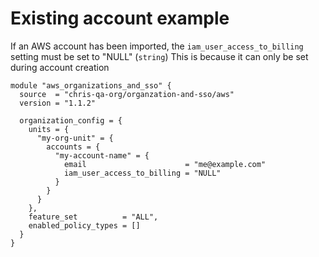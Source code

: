 # Existing account example

If an AWS account has been imported, the `iam_user_access_to_billing` setting must be set to "NULL" (`string`)
This is because it can only be set during account creation

```
module "aws_organizations_and_sso" {
  source  = "chris-qa-org/organzation-and-sso/aws"
  version = "1.1.2"

  organization_config = {
    units = {
      "my-org-unit" = {
        accounts = {
          "my-account-name" = {
            email                      = "me@example.com"
            iam_user_access_to_billing = "NULL"
          }
        }
      }
    },
    feature_set          = "ALL",
    enabled_policy_types = []
  }
}
```
